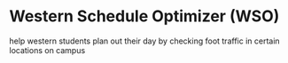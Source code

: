 # Western Schedule Optimizer (WSO)

help western students plan out their day by checking foot traffic in certain locations on campus
